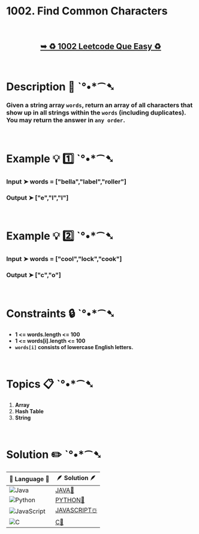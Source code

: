 # 1002. Find Common Characters

</br> 

<h2 align="center"> 

<a href="https://leetcode.com/problems/find-common-characters/?envType=daily-question&envId=2024-06-23"><strong>➥ ♻️ 1002 Leetcode Que Easy ♻️ </strong></a>
</h2>

</br>

# Description 📜 ˋ°•*⁀➷

### Given a string array `words`, return an array of all characters that show up in all strings within the `words` (including duplicates). You may return the answer in `any order`.

</br>

# Example 💡 1️⃣ ˋ°•*⁀➷

  ### Input  ➤ words = ["bella","label","roller"]

  ### Output  ➤  ["e","l","l"]

</br>

# Example 💡 2️⃣ ˋ°•*⁀➷

  ### Input ➤ words = ["cool","lock","cook"]

  ### Output  ➤ ["c","o"]

</br>

# Constraints 🔒 ˋ°•*⁀➷

- **1 <= words.length <= 100**
- **1 <= words[i].length <= 100**
- **`words[i]` consists of lowercase English letters.**

</br>

# Topics 📋 ˋ°•*⁀➷

1. **Array**
2. **Hash Table**
3. **String**


</br>

# Solution ✏️ ˋ°•*⁀➷

| 📒 Language 📒  | 🪶 Solution 🪶 |
| ------------- | ------------- |
|  ![Java](https://img.shields.io/badge/java-%23ED8B00.svg?style=for-the-badge&logo=openjdk&logoColor=white)  | [JAVA🍁](https://github.com/Prakhar-002/LEETCODE/blob/main/%F0%9F%93%9C%20Daily%20Challange%20%F0%9F%92%A1/06%20June%20%20%F0%9F%8C%9E%202024/04%20-%2006%20-%202024%20---.%20409.%20Longest%20Palindrome%20%E2%98%83%EF%B8%8F%20%F0%9F%8D%81%20%F0%9F%8D%B0%20%F0%9F%92%96/%F0%9F%8D%81JAVA_409LongestPalindrome.java) |
|  ![Python](https://img.shields.io/badge/python-3670A0?style=for-the-badge&logo=python&logoColor=ffdd54)    | [PYTHON🍰](https://github.com/Prakhar-002/LEETCODE/blob/main/%F0%9F%93%9C%20Daily%20Challange%20%F0%9F%92%A1/06%20June%20%20%F0%9F%8C%9E%202024/04%20-%2006%20-%202024%20---.%20409.%20Longest%20Palindrome%20%E2%98%83%EF%B8%8F%20%F0%9F%8D%81%20%F0%9F%8D%B0%20%F0%9F%92%96/%F0%9F%8D%B0PYTHON_409LongestPalindrome.py) |
| ![JavaScript](https://img.shields.io/badge/javascript-%23323330.svg?style=for-the-badge&logo=javascript&logoColor=%23F7DF1E)   | [JAVASCRIPT☃️](https://github.com/Prakhar-002/LEETCODE/blob/main/%F0%9F%93%9C%20Daily%20Challange%20%F0%9F%92%A1/06%20June%20%20%F0%9F%8C%9E%202024/04%20-%2006%20-%202024%20---.%20409.%20Longest%20Palindrome%20%E2%98%83%EF%B8%8F%20%F0%9F%8D%81%20%F0%9F%8D%B0%20%F0%9F%92%96/%E2%98%83%EF%B8%8FJAVASCRIPT_409LongestPalindrome.js) |
|   ![C](https://img.shields.io/badge/c-%2300599C.svg?style=for-the-badge&logo=c&logoColor=white)   | [C💖](https://github.com/Prakhar-002/LEETCODE/blob/main/%F0%9F%93%9C%20Daily%20Challange%20%F0%9F%92%A1/06%20June%20%20%F0%9F%8C%9E%202024/04%20-%2006%20-%202024%20---.%20409.%20Longest%20Palindrome%20%E2%98%83%EF%B8%8F%20%F0%9F%8D%81%20%F0%9F%8D%B0%20%F0%9F%92%96/%F0%9F%92%96C_409LongestPalindrome.c)  |

